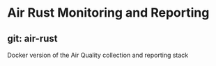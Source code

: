 # Air Rust Monitoring and Reporting
## git: air-rust
Docker version of the Air Quality collection and reporting stack
